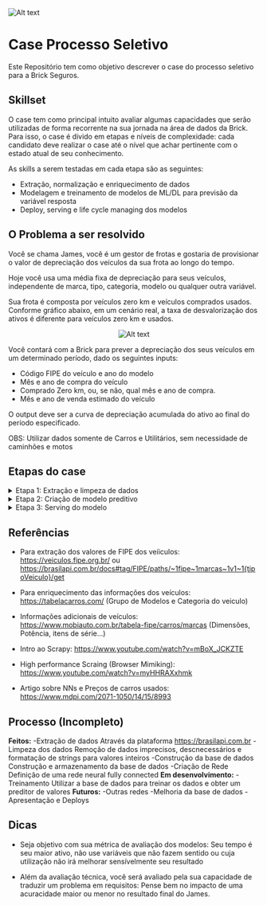 <img title="Depreciação" alt="Alt text" src="./images/brick.png">

# Case Processo Seletivo
Este Repositório tem como objetivo descrever o case do processo seletivo para a Brick Seguros.


## Skillset
O case tem como principal intuito avaliar algumas capacidades que serão utilizadas de forma recorrente na sua jornada na área de dados da Brick. Para isso, o case é divido em etapas e níveis de complexidade: cada candidato deve realizar o case até o nível que achar pertinente com o estado atual de seu conhecimento.

As skills a serem testadas em cada etapa são as seguintes:
- Extração, normalização e enriquecimento de dados
- Modelagem e treinamento de modelos de ML/DL para previsão da variável resposta
- Deploy, serving e life cycle managing dos modelos

## O Problema a ser resolvido
Você se chama James, você é um gestor de frotas e gostaria de provisionar o valor de depreciação dos veículos da sua frota ao longo do tempo.

Hoje você usa uma média fixa de depreciação para seus veículos, independente de marca, tipo, categoria, modelo ou qualquer outra variável.

Sua frota é composta por veículos zero km e veículos comprados usados. Conforme gráfico abaixo, em um cenário real, a taxa de desvalorização dos ativos é diferente para veículos zero km e usados.

 <center><img title="Depreciação" alt="Alt text" src="./images/deprec.png"> </center>

 Você contará com a Brick para prever a depreciação dos seus veículos em um determinado período, dado os seguintes inputs:
 - Código FIPE do veículo e ano do modelo
 - Mês e ano de compra do veículo
 - Comprado Zero km, ou, se não, qual mês e ano de compra.
 - Mês e ano de venda estimado do veículo

 O output deve ser a curva de depreciação acumulada do ativo ao final do período especificado.

 OBS: Utilizar dados somente de Carros e Utilitários, sem necessidade de caminhões e motos 

## Etapas do case

<details>
  <summary>Etapa 1: Extração e limpeza de dados</summary>
  - Nível 1: Extrair dados da WEB de forma performática usando frameworks de WebScraping (Recomendado uso do Scrapy), normalizar e armazenar
  - Nível 2: Enriquecer os dados para melhorar a capacidade preditiva do modelo (tipo do veículo, potência, peso, combustível...)
  - Nível 3: Utilizar pipelines para orquestar atualizações destes dados mensalmente
</details>

<details>
  <summary>Etapa 2: Criação de modelo preditivo</summary>
  - Nível 1: Treinar modelo para previsão da depreciação acumulada no período disposto pelo usuário
  - Nível 2: Comparar diferentes tipos de modelo e arquiteturas de NNs para obter o melhor resultado
</details>

<details>
  <summary>Etapa 3: Serving do modelo</summary>
  - Nível 1: Servir o modelo para o usuário final em uma interface (Streamlit, Dash...)
  - Nível 2: Estabelecer pipeline de retreino e atualização dos modelos, com acompanhamento de métricas, challenging model, etc...
</details>


## Referências
- Para extração dos valores de FIPE dos veíiculos: https://veiculos.fipe.org.br/ ou https://brasilapi.com.br/docs#tag/FIPE/paths/~1fipe~1marcas~1v1~1{tipoVeiculo}/get

- Para enriquecimento das informações dos veículos: https://tabelacarros.com/ (Grupo de Modelos e Categoria do veiculo)

- Informações adicionais de veículos: https://www.mobiauto.com.br/tabela-fipe/carros/marcas (Dimensões, Potência, itens de série...)

- Intro ao Scrapy: https://www.youtube.com/watch?v=mBoX_JCKZTE

- High performance Scraing (Browser Mimiking): https://www.youtube.com/watch?v=myHHRAXxhmk

- Artigo sobre NNs e Preços de carros usados: https://www.mdpi.com/2071-1050/14/15/8993

## Processo (Incompleto)
**Feitos:**
-Extração de dados
   Através da plataforma https://brasilapi.com.br
-Limpeza dos dados
    Remoção de dados imprecisos, descnecessários e formatação de strings para valores inteiros
-Construção da base de dados
   Construção e armazenamento da base de dados
-Criação de Rede
  Definição de uma rede neural fully connected
**Em desenvolvimento:**
-Treinamento
  Utilizar a base de dados para treinar os dados e obter um preditor de valores
**Futuros:**
-Outras redes
-Melhoria da base de dados
-Apresentação e Deploys

## Dicas
- Seja objetivo com sua métrica de avaliação dos modelos: Seu tempo é seu maior ativo, não use variáveis que não fazem sentido ou cuja utilização não irá melhorar sensívelmente seu resultado

- Além da avaliação técnica, você será avaliado pela sua capacidade de traduzir um problema em requisitos: Pense bem no impacto de uma acuracidade maior ou menor no resultado final do James. 


